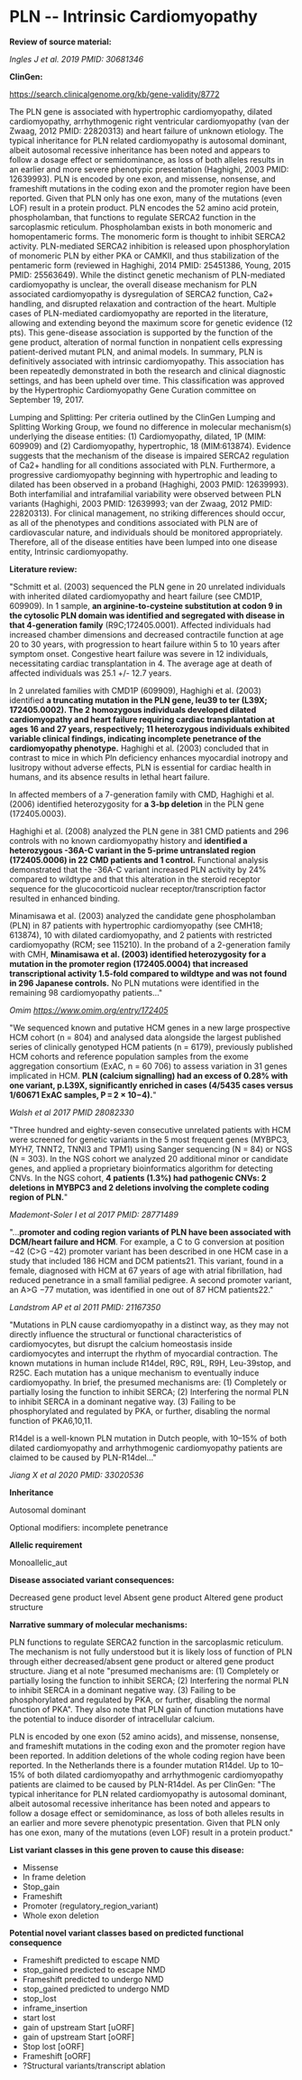 # **PLN -- Intrinsic Cardiomyopathy**

**Review of source material:**

*Ingles J et al. 2019 PMID: 30681346*

**ClinGen:**

https://search.clinicalgenome.org/kb/gene-validity/8772

The PLN gene is associated with hypertrophic cardiomyopathy, dilated cardiomyopathy, arrhythmogenic right ventricular cardiomyopathy (van der Zwaag, 2012 PMID: 22820313) and heart failure of unknown etiology. The typical inheritance for PLN related cardiomyopathy is autosomal dominant, albeit autosomal recessive inheritance has been noted and appears to follow a dosage effect or semidominance, as loss of both alleles results in an earlier and more severe phenotypic presentation (Haghighi, 2003 PMID: 12639993). PLN is encoded by one exon, and missense, nonsense, and frameshift mutations in the coding exon and the promoter region have been reported. Given that PLN only has one exon, many of the mutations (even LOF) result in a protein product. PLN encodes the 52 amino acid protein, phospholamban, that functions to regulate SERCA2 function in the sarcoplasmic reticulum. Phospholamban exists in both monomeric and homopentameric forms. The monomeric form is thought to inhibit SERCA2 activity. PLN-mediated SERCA2 inhibition is released upon phosphorylation of monomeric PLN by either PKA or CAMKII, and thus stabilization of the pentameric form (reviewed in Haghighi, 2014 PMID: 25451386, Young, 2015 PMID: 25563649). While the distinct genetic mechanism of PLN-mediated cardiomyopathy is unclear, the overall disease mechanism for PLN associated cardiomyopathy is dysregulation of SERCA2 function, Ca2+ handling, and disrupted relaxation and contraction of the heart. Multiple cases of PLN-mediated cardiomyopathy are reported in the literature, allowing and extending beyond the maximum score for genetic evidence (12 pts). This gene-disease association is supported by the function of the gene product, alteration of normal function in nonpatient cells expressing patient-derived mutant PLN, and animal models. In summary, PLN is definitively associated with intrinsic cardiomyopathy. This association has been repeatedly demonstrated in both the research and clinical diagnostic settings, and has been upheld over time. This classification was approved by the Hypertrophic Cardiomyopathy Gene Curation committee on September 19, 2017.

Lumping and Splitting: Per criteria outlined by the ClinGen Lumping and Splitting Working Group, we found no difference in molecular mechanism(s) underlying the disease entities: (1) Cardiomyopathy, dilated, 1P (MIM: 609909) and (2) Cardiomyopathy, hypertrophic, 18 (MIM:613874). Evidence suggests that the mechanism of the disease is impaired SERCA2 regulation of Ca2+ handling for all conditions associated with PLN. Furthermore, a progressive cardiomyopathy beginning with hypertrophic and leading to dilated has been observed in a proband (Haghighi, 2003 PMID: 12639993). Both interfamilial and intrafamilial variability were observed between PLN variants (Haghighi, 2003 PMID: 12639993; van der Zwaag, 2012 PMID: 22820313). For clinical management, no striking differences should occur, as all of the phenotypes and conditions associated with PLN are of cardiovascular nature, and individuals should be monitored appropriately. Therefore, all of the disease entities have been lumped into one disease entity, Intrinsic cardiomyopathy.

**Literature review:**

"Schmitt et al. (2003) sequenced the PLN gene in 20 unrelated individuals with inherited dilated cardiomyopathy and heart failure (see CMD1P, 609909). In 1 sample, **an arginine-to-cysteine substitution at codon 9 in the cytosolic PLN domain was identified and segregated with disease in that 4-generation family** (R9C;172405.0001). Affected individuals had increased chamber dimensions and decreased contractile function at age 20 to 30 years, with progression to heart failure within 5 to 10 years after symptom onset. Congestive heart failure was severe in 12 individuals, necessitating cardiac transplantation in 4. The average age at death of affected individuals was 25.1 +/- 12.7 years. 

In 2 unrelated families with CMD1P (609909), Haghighi et al. (2003) identified **a truncating mutation in the PLN gene, leu39 to ter (L39X; 172405.0002). The 2 homozygous individuals developed dilated cardiomyopathy and heart failure requiring cardiac transplantation at ages 16 and 27 years, respectively; 11 heterozygous individuals exhibited variable clinical findings, indicating incomplete penetrance of the cardiomyopathy phenotype.** Haghighi et al. (2003) concluded that in contrast to mice in which Pln deficiency enhances myocardial inotropy and lusitropy without adverse effects, PLN is essential for cardiac health in humans, and its absence results in lethal heart failure. 

In affected members of a 7-generation family with CMD, Haghighi et al. (2006) identified heterozygosity for **a 3-bp deletion** in the PLN gene (172405.0003). 

Haghighi et al. (2008) analyzed the PLN gene in 381 CMD patients and 296 controls with no known cardiomyopathy history and **identified a heterozygous -36A-C variant in the 5-prime untranslated region (172405.0006) in 22 CMD patients and 1 control.** Functional analysis demonstrated that the -36A-C variant increased PLN activity by 24% compared to wildtype and that this alteration in the steroid receptor sequence for the glucocorticoid nuclear receptor/transcription factor resulted in enhanced binding. 

Minamisawa et al. (2003) analyzed the candidate gene phospholamban (PLN) in 87 patients with hypertrophic cardiomyopathy (see CMH18; 613874), 10 with dilated cardiomyopathy, and 2 patients with restricted cardiomyopathy (RCM; see 115210). In the proband of a 2-generation family with CMH, **Minamisawa et al. (2003) identified heterozygosity for a mutation in the promoter region (172405.0004) that increased transcriptional activity 1.5-fold compared to wildtype and was not found in 296 Japanese controls.** No PLN mutations were identified in the remaining 98 cardiomyopathy patients..."

*Omim https://www.omim.org/entry/172405*

"We sequenced known and putative HCM genes in a new large prospective HCM cohort (n = 804) and analysed data alongside the largest published series of clinically genotyped HCM patients (n = 6179), previously published HCM cohorts and reference population samples from the exome aggregation consortium (ExAC, n = 60 706) to assess variation in 31 genes implicated in HCM. **PLN (calcium signalling) had an excess of 0.28% with one variant, p.L39X, significantly enriched in cases (4/5435 cases versus 1/60671 ExAC samples, P = 2 × 10−4).**" 

*Walsh et al 2017 PMID 28082330*

"Three hundred and eighty-seven consecutive unrelated patients with HCM were screened for genetic variants in the 5 most frequent genes (MYBPC3, MYH7, TNNT2, TNNI3 and TPM1) using Sanger sequencing (N = 84) or NGS (N = 303). In the NGS cohort we analyzed 20 additional minor or candidate genes, and applied a proprietary bioinformatics algorithm for detecting CNVs. In the NGS cohort, **4 patients (1.3%) had pathogenic CNVs: 2 deletions in MYBPC3 and 2 deletions involving the complete coding region of PLN.**"

*Mademont-Soler I et al 2017 PMID: 28771489*

"...**promoter and coding region variants of PLN have been associated with DCM/heart failure and HCM**. For example, a C to G conversion at position −42 (C>G −42) promoter variant has been described in one HCM case in a study that included 186 HCM and DCM patients21. This variant, found in a female, diagnosed with HCM at 67 years of age with atrial fibrillation, had reduced penetrance in a small familial pedigree. A second promoter variant, an A>G −77 mutation, was identified in one out of 87 HCM patients22."

*Landstrom AP et al 2011 PMID: 21167350*

"Mutations in PLN cause cardiomyopathy in a distinct way, as they may not directly influence the structural or functional characteristics of cardiomyocytes, but disrupt the calcium homeostasis inside cardiomyocytes and interrupt the rhythm of myocardial contraction. The known mutations in human include R14del, R9C, R9L, R9H, Leu-39stop, and R25C. Each mutation has a unique mechanism to eventually induce cardiomyopathy. In brief, the presumed mechanisms are: (1) Completely or partially losing the function to inhibit SERCA; (2) Interfering the normal PLN to inhibit SERCA in a dominant negative way. (3) Failing to be phosphorylated and regulated by PKA, or further, disabling the normal function of PKA6,10,11.

R14del is a well-known PLN mutation in Dutch people, with 10–15% of both dilated cardiomyopathy and arrhythmogenic cardiomyopathy patients are claimed to be caused by PLN-R14del..."

*Jiang X et al 2020 PMID: 33020536*

**Inheritance**

Autosomal dominant

Optional modifiers: incomplete penetrance

**Allelic requirement**

Monoallelic_aut

**Disease associated variant consequences:**

Decreased gene product level
Absent gene product
Altered gene product structure

**Narrative summary of molecular mechanisms:**

PLN functions to regulate SERCA2 function in the sarcoplasmic reticulum. The mechanism is not fully understood but it is likely loss of function of PLN through either decreased/absent gene product or altered gene product structure. Jiang et al note "presumed mechanisms are: (1) Completely or partially losing the function to inhibit SERCA; (2) Interfering the normal PLN to inhibit SERCA in a dominant negative way. (3) Failing to be phosphorylated and regulated by PKA, or further, disabling the normal function of PKA". They also note that PLN gain of function mutations have the potential to induce disorder of intracellular calcium. 

PLN is encoded by one exon (52 amino acids), and missense, nonsense, and frameshift mutations in the coding exon and the promoter region have been reported. In addition deletions of the whole coding region have been reported. In the Netherlands there is a founder mutation R14del. Up to 10–15% of both dilated cardiomyopathy and arrhythmogenic cardiomyopathy patients are claimed to be caused by PLN-R14del. As per ClinGen: "The typical inheritance for PLN related cardiomyopathy is autosomal dominant, albeit autosomal recessive inheritance has been noted and appears to follow a dosage effect or semidominance, as loss of both alleles results in an earlier and more severe phenotypic presentation. Given that PLN only has one exon, many of the mutations (even LOF) result in a protein product."

**List variant classes in this gene proven to cause this disease:**

- Missense
- In frame deletion
- Stop_gain
- Frameshift
- Promoter (regulatory_region_variant)
- Whole exon deletion

**Potential novel variant classes based on predicted functional
consequence**

- Frameshift predicted to escape NMD
- stop_gained predicted to escape NMD
- Frameshift predicted to undergo NMD
- stop_gained predicted to undergo NMD
- stop_lost
- inframe_insertion
- start lost
- gain of upstream Start \[uORF\]
- gain of upstream Start \[oORF\]
- Stop lost \[oORF\]
- Frameshift \[oORF\]
- ?Structural variants/transcript ablation


